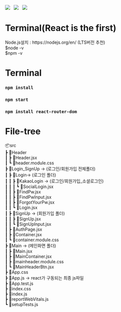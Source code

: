 <img src="https://img.shields.io/badge/React-61DAFB?style=for-the-badge&logo=react&logoColor=black"/>&nbsp;&nbsp;&nbsp;<img src="https://img.shields.io/badge/javascript-F7DF1E?style=for-the-badge&logo=javascript&logoColor=black"/>&nbsp;&nbsp;&nbsp;<img src="https://img.shields.io/badge/css modules-000000?style=for-the-badge&logo=cssmodules&logoColor=white"/>


<h1>Terminal(React is the first)</h1>
Node.js설치 : https://nodejs.org/en/ (LTS버전 추천)<br/>
$node -v<br/>
$npm -v<br/>

<h1>Terminal</h1>

### `npm install`
### `npm start`
### `npm install react-router-dom`

<h1>File-tree</h1>
📦src<br/>
 ┣ 📂Header<br/>
 ┃ ┣ 📜Header.jsx<br/>
 ┃ ┗ 📜header.module.css<br/>
 ┣ 📂Login_SignUp -> (로그인/회원가입 전체폴더)<br/>
 ┃ ┣ 📂Login-> (로그인 폴더)<br/> 
 ┃ ┃ ┣ 📂KakaoLogin ->  (로그인/회원가입_소셜로그인)<br/>
 ┃ ┃ ┃ ┗ 📜SocialLogin.jsx<br/>
 ┃ ┃ ┣ 📜FindPw.jsx<br/>
 ┃ ┃ ┣ 📜FindPwInput.jsx<br/>
 ┃ ┃ ┣ 📜ForgotYourPw.jsx<br/>
 ┃ ┃ ┗ 📜Login.jsx<br/>
 ┃ ┣ 📂SignUp -> (회원가입 폴더)<br/>
 ┃ ┃ ┣ 📜SignUp.jsx<br/>
 ┃ ┃ ┗ 📜SignUpInput.jsx<br/>
 ┃ ┣ 📜AuthPage.jsx<br/>
 ┃ ┣ 📜Container.jsx<br/>
 ┃ ┗ 📜container.module.css<br/>
 ┣ 📂Main -> (메인화면 폴더)<br/>
 ┃ ┣ 📜Main.jsx<br/>
 ┃ ┣ 📜MainContainer.jsx<br/>
 ┃ ┣ 📜mainheader.module.css<br/>
 ┃ ┗ 📜MainHeaderBtn.jsx<br/>
 ┣ 📜App.css<br/>
 ┣ 📜App.js -> react가 구동되는 최종 js파일<br/>
 ┣ 📜App.test.js<br/>
 ┣ 📜index.css<br/>
 ┣ 📜index.js<br/>
 ┣ 📜reportWebVitals.js<br/>
 ┗ 📜setupTests.js<br/>
